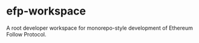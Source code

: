 # efp-workspace

A root developer workspace for monorepo-style development of Ethereum Follow Protocol.

